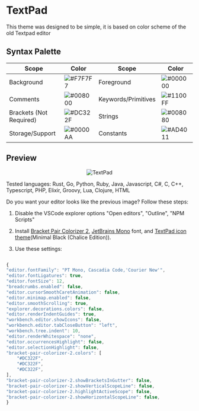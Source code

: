 
# TextPad

This theme was designed to be simple, it is based on color scheme of the old Textpad editor

## Syntax Palette

| Scope       | Color                                              | Scope   | Color              |
| ------------| -------------------------------------------------- | ------- | ------------------ |
| Background | ![#F7F7F7](https://placehold.it/35/F7F7F7/?text=+) | Foreground | ![#000000](https://placehold.it/35/000000/?text=+) |
| Comments | ![#008000](https://placehold.it/35/008000/?text=+) | Keywords/Primitives | ![#1100FF](https://placehold.it/35/1100FF/?text=+) |
| Brackets (Not Required) | ![#DC322F](https://placehold.it/35/DC322F/?text=+) | Strings | ![#008080](https://placehold.it/35/008080/?text=+) |
| Storage/Support | ![#0000AA](https://placehold.it/35/0000AA/?text=+) | Constants | ![#AD4011](https://placehold.it/35/AD4011/?text=+) |


## Preview
<p align="center">
<img  src="https://raw.githubusercontent.com/damc-code/themes/master/damc.textpad-color.images.examples/textpad.png"  
title="TextPad" />
</p>
Tested languages: Rust, Go, Python, Ruby, Java, Javascript, C#, C, C++, Typescript, PHP, Elixir, Groovy, Lua, Clojure, HTML

Do you want your editor looks like the previous image?
Follow these steps:

1. Disable the VSCode explorer options "Open editors", "Outline", "NPM Scripts"

2. Install [Bracket Pair Colorizer 2](https://marketplace.visualstudio.com/items?itemName=CoenraadS.bracket-pair-colorizer-2), [JetBrains Mono](https://www.jetbrains.com/lp/mono/) font, and [TextPad icon theme](https://marketplace.visualstudio.com/items?itemName=damc.textpad-icon-theme)(Minimal Black (Chalice Edition)). 

3. Use these settings:

```js

{
"editor.fontFamily": "PT Mono, Cascadia Code,'Courier New'",
"editor.fontLigatures": true,
"editor.fontSize": 12,
"breadcrumbs.enabled": false,
"editor.cursorSmoothCaretAnimation": false,
"editor.minimap.enabled": false,
"editor.smoothScrolling": true,
"explorer.decorations.colors": false,
"editor.renderIndentGuides": true,
"workbench.editor.showIcons": false,
"workbench.editor.tabCloseButton": "left",
"workbench.tree.indent": 10,
"editor.renderWhitespace": "none",
"editor.occurrencesHighlight": false,
"editor.selectionHighlight": false,
"bracket-pair-colorizer-2.colors": [
    "#DC322F",
    "#DC322F",
    "#DC322F",
],
"bracket-pair-colorizer-2.showBracketsInGutter": false,
"bracket-pair-colorizer-2.showVerticalScopeLine": false,
"bracket-pair-colorizer-2.highlightActiveScope": false,
"bracket-pair-colorizer-2.showHorizontalScopeLine": false,
}

```